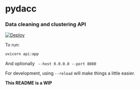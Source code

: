 # pydacc
### Data cleaning and clustering API

[![Deploy](https://button.deta.dev/1/svg)](https://go.deta.dev/deploy?repo=https://github.com/batmanscode/pydacc)

To run:
```bash
uvicorn api:app
```

And optionally ` --host 0.0.0.0 --port 8080`

For development, using `--reload` will make things a little easier.

**This README is a WIP**
